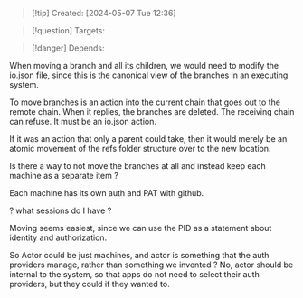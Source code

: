 
>[!tip] Created: [2024-05-07 Tue 12:36]

>[!question] Targets: 

>[!danger] Depends: 

When moving a branch and all its children, we would need to modify the io.json file, since this is the canonical view of the branches in an executing system.

To move branches is an action into the current chain that goes out to the remote chain.  When it replies, the branches are deleted.  The receiving chain can refuse.  It must be an io.json action.

If it was an action that only a parent could take, then it would merely be an atomic movement of the refs folder structure over to the new location.

Is there a way to not move the branches at all and instead keep each machine as a separate item ?

Each machine has its own auth and PAT with github.

? what sessions do I have ?

Moving seems easiest, since we can use the PID as a statement about identity and authorization.

So Actor could be just machines, and actor is something that the auth providers manage, rather than something we invented ?  No, actor should be internal to the system, so that apps do not need to select their auth providers, but they could if they wanted to.
